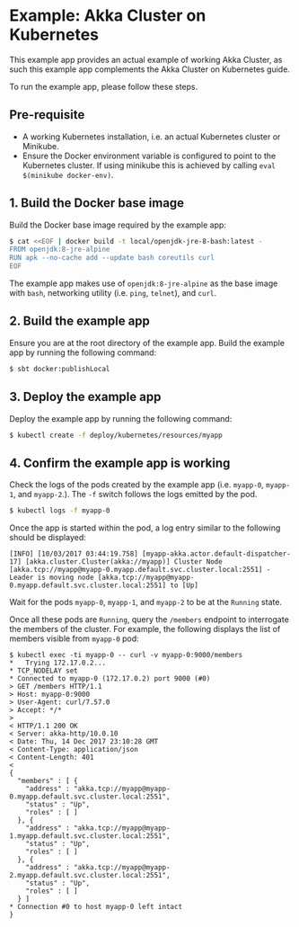 # Example: Akka Cluster on Kubernetes

This example app provides an actual example of working Akka Cluster, as such this example app complements the Akka Cluster on Kubernetes guide.

To run the example app, please follow these steps.

## Pre-requisite

* A working Kubernetes installation, i.e. an actual Kubernetes cluster or Minikube.
* Ensure the Docker environment variable is configured to point to the Kubernetes cluster. If using minikube this is achieved by calling `eval $(minikube docker-env)`.

## 1. Build the Docker base image

Build the Docker base image required by the example app:  

```bash
$ cat <<EOF | docker build -t local/openjdk-jre-8-bash:latest -
FROM openjdk:8-jre-alpine
RUN apk --no-cache add --update bash coreutils curl
EOF
```

The example app makes use of `openjdk:8-jre-alpine` as the base image with `bash`, networking utility (i.e. `ping`, `telnet`), and `curl`.


## 2. Build the example app

Ensure you are at the root directory of the example app. Build the example app by running the following command:

```bash
$ sbt docker:publishLocal
```

## 3. Deploy the example app

Deploy the example app by running the following command:

```bash
$ kubectl create -f deploy/kubernetes/resources/myapp
```

## 4. Confirm the example app is working

Check the logs of the pods created by the example app (i.e. `myapp-0`, `myapp-1`, and `myapp-2`.). The `-f` switch follows the logs emitted by the pod.

```bash
$ kubectl logs -f myapp-0
```

Once the app is started within the pod, a log entry similar to the following should be displayed:

```
[INFO] [10/03/2017 03:44:19.758] [myapp-akka.actor.default-dispatcher-17] [akka.cluster.Cluster(akka://myapp)] Cluster Node [akka.tcp://myapp@myapp-0.myapp.default.svc.cluster.local:2551] - Leader is moving node [akka.tcp://myapp@myapp-0.myapp.default.svc.cluster.local:2551] to [Up]
```

Wait for the pods `myapp-0`, `myapp-1`, and `myapp-2` to be at the `Running` state.

Once all these pods are `Running`, query the `/members` endpoint to interrogate the members of the cluster. For example, the following displays the list of members visible from `myapp-0` pod:

```
$ kubectl exec -ti myapp-0 -- curl -v myapp-0:9000/members
*   Trying 172.17.0.2...
* TCP_NODELAY set
* Connected to myapp-0 (172.17.0.2) port 9000 (#0)
> GET /members HTTP/1.1
> Host: myapp-0:9000
> User-Agent: curl/7.57.0
> Accept: */*
>
< HTTP/1.1 200 OK
< Server: akka-http/10.0.10
< Date: Thu, 14 Dec 2017 23:10:28 GMT
< Content-Type: application/json
< Content-Length: 401
<
{
  "members" : [ {
    "address" : "akka.tcp://myapp@myapp-0.myapp.default.svc.cluster.local:2551",
    "status" : "Up",
    "roles" : [ ]
  }, {
    "address" : "akka.tcp://myapp@myapp-1.myapp.default.svc.cluster.local:2551",
    "status" : "Up",
    "roles" : [ ]
  }, {
    "address" : "akka.tcp://myapp@myapp-2.myapp.default.svc.cluster.local:2551",
    "status" : "Up",
    "roles" : [ ]
  } ]
* Connection #0 to host myapp-0 left intact
}
```
